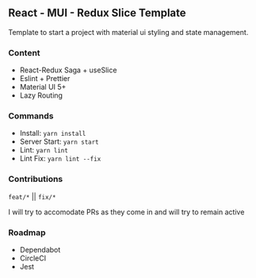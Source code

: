 
## React - MUI - Redux Slice Template

Template to start a project with material ui styling and state management.

### Content
- React-Redux Saga + useSlice
- Eslint + Prettier
- Material UI 5+
- Lazy Routing

### Commands
- Install: ```yarn install```
- Server Start: ```yarn start```
- Lint: ```yarn lint```
- Lint Fix: ```yarn lint --fix```


### Contributions
```feat/*``` || ```fix/*```

I will try to accomodate PRs as they come in and will try to remain active

### Roadmap
- Dependabot
- CircleCI
- Jest
